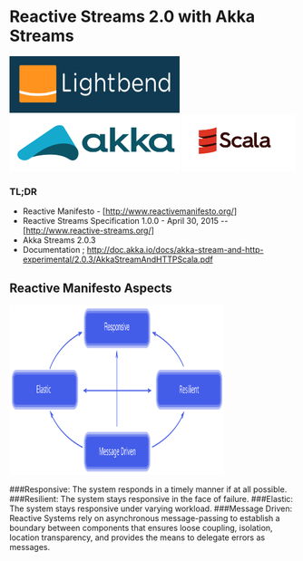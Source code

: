 # Reactive Streams 2.0 with Akka Streams 

<img src="lightbend.png" width="300" height="100" />
<img src="akka_full_color.svg" width="300" height="100" />
<img src="scala.png" width="200" height="100" />

### TL;DR


* Reactive Manifesto - [http://www.reactivemanifesto.org/]
* Reactive Streams Specification 1.0.0 - April 30, 2015 -- [http://www.reactive-streams.org/]
* Akka Streams 2.0.3 
* Documentation ; http://doc.akka.io/docs/akka-stream-and-http-experimental/2.0.3/AkkaStreamAndHTTPScala.pdf


## Reactive Manifesto Aspects

<img src="reactive-traits.svg" width="75%" height="300" />

###Responsive: 
The system responds in a timely manner if at all possible.
###Resilient: 
The system stays responsive in the face of failure.
###Elastic: 
The system stays responsive under varying workload. 
###Message Driven: 
Reactive Systems rely on asynchronous message-passing to establish a boundary between components that ensures loose coupling, isolation, location transparency, and provides the means to delegate errors as messages.